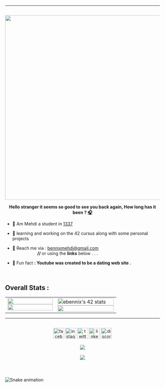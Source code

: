 ---
<br/>

<div align="center">
<img src="https://rishavanand.github.io/static/images/greetings.gif" align="center" height="" width="600" />
</div>  
  

**<div align="center">Hello stranger it seems so good to see you back again,
How long has it been  ? [🎧](https://www.youtube.com/watch?v=qUmccbstKrc)</div>**  


- 🔭 Am Mehdi a student in [1337](https://1337.ma/en/) 
  

- 📗 learning and working on the 42 cursus along with some personal projects


- 💬 Reach me via : bennixmehdi@gmail.com <br />
 &emsp;&emsp;&emsp;&emsp;&emsp;&ensp; **//** or using the **links** below . . .  
 

- 👯 Fun fact **: Youtube was created to be a dating web site .**  

</br>

## Overall Stats :
<div align="center">
<table>
<tr><td valign="top" width="45%">

<img src="https://github-readme-stats.vercel.app/api?username=ELmehdibennix&show_icons=true&theme=merko&hide_border=true&include_all_commits=true&count_private=true" style="width: 100%" />
<img src="https://github-readme-stats.vercel.app/api/top-langs/?username=anuraghazra&theme=merko&langs_count=4&hide_border=true" style="width:100%"/>

</td><td valign="top" width="55%">
 
<img src="https://badge.mediaplus.ma/greenbinary/ebennix" alt="ebennix's 42 stats" style="width:100%"/>
<img src="https://github-readme-streak-stats.herokuapp.com/?user=ELmehdibennix&theme=merko&hide_border=true" style="width:100%" />

</td></tr>
</table>
</div>

----

</br>
<div align="center">
  <img src="https://img.shields.io/static/v1?message=Facebook&logo=facebook&label=&color=1877F2&logoColor=white&labelColor=&style=for-the-badge" height="35" alt="facebook logo"  />
  <img src="https://img.shields.io/static/v1?message=Instagram&logo=instagram&label=&color=E4405F&logoColor=white&labelColor=&style=for-the-badge" height="35" alt="instagram logo"  />
  <img src="https://img.shields.io/static/v1?message=Twitter&logo=twitter&label=&color=1DA1F2&logoColor=white&labelColor=&style=for-the-badge" height="35" alt="twitter logo"  />
  <img src="https://img.shields.io/static/v1?message=LinkedIn&logo=linkedin&label=&color=0077B5&logoColor=white&labelColor=&style=for-the-badge" height="35" alt="linkedin logo"  />
  <img src="https://img.shields.io/static/v1?message=Discord&logo=discord&label=&color=7289DA&logoColor=white&labelColor=&style=for-the-badge" height="35" alt="discord logo"  />
</div>  
</br>

<div align="center">
<img src="https://quotes-github-readme.vercel.app/api?type=vetical&theme=merko"/>
</br>
</br>
<img src="https://komarev.com/ghpvc/?username=ElmehdiBennix&&style=flat-square" align="center" />
</br>
</div>

 #




###

<br clear="both">

<img src="https://raw.githubusercontent.com/EL/EL/blob/output/snake.svg" alt="Snake animation" />
